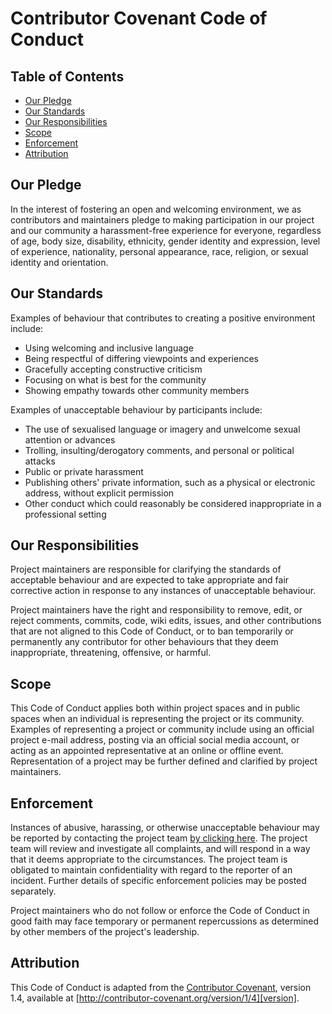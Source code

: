 # Contributor Covenant Code of Conduct

## Table of Contents

- [Our Pledge](#our-pledge)
- [Our Standards](#our-standards)
- [Our Responsibilities](#our-responsibilities)
- [Scope](#scope)
- [Enforcement](#enforcement)
- [Attribution](#attribution)

## Our Pledge

In the interest of fostering an open and welcoming environment, we as 
contributors and maintainers pledge to making participation in our project and 
our community a harassment-free experience for everyone, regardless of age, 
body size, disability, ethnicity, gender identity and expression, level of 
experience, nationality, personal appearance, race, religion, or sexual 
identity and orientation.

## Our Standards

Examples of behaviour that contributes to creating a positive environment 
include:

* Using welcoming and inclusive language
* Being respectful of differing viewpoints and experiences
* Gracefully accepting constructive criticism
* Focusing on what is best for the community
* Showing empathy towards other community members

Examples of unacceptable behaviour by participants include:

* The use of sexualised language or imagery and unwelcome sexual attention or 
  advances
* Trolling, insulting/derogatory comments, and personal or political attacks
* Public or private harassment
* Publishing others' private information, such as a physical or electronic 
  address, without explicit permission
* Other conduct which could reasonably be considered inappropriate in a 
  professional setting

## Our Responsibilities

Project maintainers are responsible for clarifying the standards of acceptable 
behaviour and are expected to take appropriate and fair corrective action in 
response to any instances of unacceptable behaviour.

Project maintainers have the right and responsibility to remove, edit, or 
reject comments, commits, code, wiki edits, issues, and other contributions 
that are not aligned to this Code of Conduct, or to ban temporarily or 
permanently any contributor for other behaviours that they deem inappropriate, 
threatening, offensive, or harmful.

## Scope

This Code of Conduct applies both within project spaces and in public spaces 
when an individual is representing the project or its community. Examples of 
representing a project or community include using an official project e-mail 
address, posting via an official social media account, or acting as an 
appointed representative at an online or offline event. Representation of a 
project may be further defined and clarified by project maintainers.

## Enforcement

Instances of abusive, harassing, or otherwise unacceptable behaviour may be 
reported by contacting the project team [by clicking here][email]. The project 
team will review and investigate all complaints, and will respond in a way 
that it deems appropriate to the circumstances. The project team is obligated 
to maintain confidentiality with regard to the reporter of an incident. 
Further details of specific enforcement policies may be posted separately.

Project maintainers who do not follow or enforce the Code of Conduct in good 
faith may face temporary or permanent repercussions as determined by other 
members of the project's leadership.

## Attribution

This Code of Conduct is adapted from the [Contributor Covenant][homepage], 
version 1.4, available at 
[http://contributor-covenant.org/version/1/4][version].

[//]: # (Make sure to change the email address below to your)
[//]: # (project-specific email.)

[email]: mailto:justin@22digital.co.za?subject=Contributor+Covenant+Code+of+Conduct
[homepage]: http://contributor-covenant.org
[version]: http://contributor-covenant.org/version/1/4/
